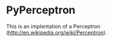 PyPerceptron
============

This is an implentation of a Perceptron (http://en.wikipedia.org/wiki/Perceptron).
